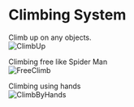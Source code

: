 # Climbing System

Climb up on any objects.<br>
![ClimbUp](Docs/ClimbUp.gif)
<br>

Climbing free like Spider Man<br>
![FreeClimb](Docs/FreeClimb.gif)
<br>

Climbing using hands<br>
![ClimbByHands](Docs/ClimbByHands.gif)
